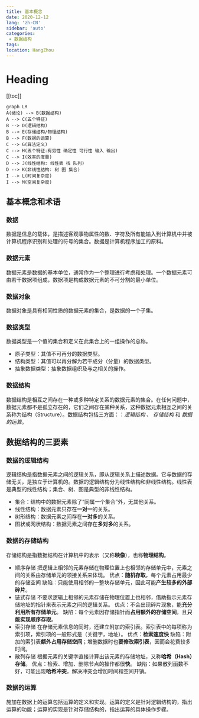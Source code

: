 ```yaml
---
title: 基本概念
date: 2020-12-12
lang: 'zh-CN'
sidebar: 'auto'
categories:
 - 数据结构
tags: 
location: HangZhou
---
```


# Heading
[[toc]]

```mermaid
graph LR
A(绪论) --> B(数据结构)
A --> C(五个特征)
B --> D(逻辑结构)
B --> E(存储结构/物理结构)
B --> F(数据的运算)
C --> G(算法定义)
C --> H(五个特征:有穷性 确定性 可行性 输入 输出)
C --> I(效率的度量)
D --> J(线性结构: 线性表 栈 队列)
D --> K(非线性结构: 树 图 集合)
I --> L(时间复杂度)
I --> M(空间复杂度)
```

## 基本概念和术语  
### 数据  
数据是信息的载体，是描述客观事物属性的数、字符及所有能输入到计算机中并被计算机程序识别和处理的符号的集合。数据是计算机程序加工的原料。  
### 数据元素  
数据元素是数据的基本单位，通常作为一个整理进行考虑和处理。一个数据元素可由若干数据项组成，数据项是构成数据元素的不可分割的最小单位。  
### 数据对象  
数据对象是具有相同性质的数据元素的集合，是数据的一个子集。

### 数据类型
数据类型是一个值的集合和定义在此集合上的一组操作的总称。
- 原子类型：其值不可再分的数据类型。
- 结构类型：其值可以再分解为若干成分（分量）的数据类型。
- 抽象数据类型：抽象数据组织及与之相关的操作。

### 数据结构
数据结构是相互之间存在一种或多种特定关系的数据元素的集合。在任何问题中，数据元素都不是孤立存在的，它们之间存在某种关系，这种数据元素相互之间的关系称为结构（Structure）。数据结构包括三方面：：_逻辑结构_ 、 _存储结构_ 和 _数据的运算_。

## 数据结构的三要素
### 数据的逻辑结构
逻辑结构是指数据元素之间的逻辑关系，即从逻辑关系上描述数据。它与数据的存储无关，是独立于计算机的。数据的逻辑结构分为线性结构和非线性结构。线性表是典型的线性结构；集合、树、图是典型的非线性结构。
- 集合：结构中的数据元素除了“同属一个集合”外，无其他关系。
- 线性结构：数据元素只存在**一对一**的关系。
- 树形结构：数据元素之间存在**一对多**的关系。
- 图状或网状结构：数据元素之间存在**多对多**的关系。
### 数据的存储结构
存储结构是指数据结构在计算机中的表示（又称**映像**），也称**物理结构**。
- 顺序存储
把逻辑上相邻的元素存储在物理位置上也相邻的存储单元中，元素之间的关系由存储单元的领接关系来体现。
优点：**随机存取**，每个元素占用最少的存储空间
缺陷：只能使用相邻的一整块存储单元，因此可能**产生较多的外部碎片**。  
- 链式存储
不要求逻辑上相邻的元素存储在物理位置上也相邻，借助指示元素存储地址的指针来表示元素之间的逻辑关系。
优点：不会出现碎片现象，能**充分利用所有存储单元**。
缺陷：每个元素因存储指针而**占用额外的存储空间**，且**只能实现顺序存取**。  
- 索引存储
在存储元素信息的同时，还建立附加的索引表。索引表中的每项称为索引项，索引项的一般形式是（关键字，地址）。
优点：**检索速度快**
缺陷：附加的索引表**额外占用存储空间**；增删数据时也**要修改索引表**，因而会花费较多时间。  
- 散列存储
根据元素的关键字直接计算出该元素的存储地址，又称**哈希（Hash）存储**。
优点：检索、增加、删除节点的操作都很**快**。
缺陷：如果散列函数不好，可能出现**哈希冲突**，解决冲突会增加时间和空间开销。

### 数据的运算
施加在数据上的运算包括运算的定义和实现。运算的定义是针对逻辑结构的，指出运算的功能；运算的实现是针对存储结构的，指出运算的具体操作步骤。